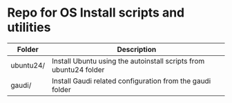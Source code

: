# Repo for OS Install scripts and utilities

| Folder | Description |
|--|--|
| ubuntu24/ | Install Ubuntu using the autoinstall scripts from ubuntu24 folder |
| gaudi/ |  Install Gaudi related configuration from the gaudi folder |


